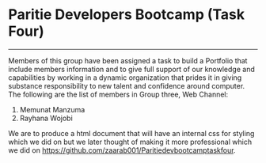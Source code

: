 # Paritie Developers Bootcamp (Task Four)
---
Members of this group have been assigned a task to build a Portfolio that include members information and to give full support of our knowledge and capabilities by working in a dynamic organization that prides it in giving substance responsibility to new talent and confidence around computer.
The following are the list of members in Group three, Web Channel:

1. Memunat Manzuma
2. Rayhana Wojobi

We are to produce a html document that will have an internal css for styling which we did on but we later thought of making it more professional which we did on https://github.com/zaarab001/Paritiedevbootcamptaskfour.
